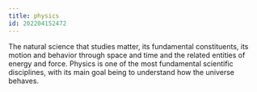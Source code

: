 ```yaml
---
title: physics
id: 202204152472
---
```


The natural science that studies matter, its fundamental constituents, its motion and behavior through space and time and the related entities of energy and force. Physics is one of the most fundamental scientific disciplines, with its main goal being to understand how the universe behaves.

